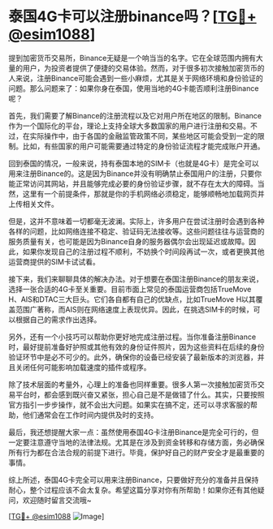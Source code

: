 # 泰国4G卡可以注册binance吗？[[TG💪+ @esim1088](https://t.me/s/esim1088)]

提到加密货币交易所，Binance无疑是一个响当当的名字。它在全球范围内拥有大量的用户，为投资者提供了便捷的交易体验。然而，对于很多初次接触加密货币的人来说，注册Binance可能会遇到一些小麻烦，尤其是关于网络环境和身份验证的问题。那么问题来了：如果你身在泰国，使用当地的4G卡能否顺利注册Binance呢？

首先，我们需要了解Binance的注册流程以及它对用户所在地区的限制。Binance作为一个国际化的平台，理论上支持全球大多数国家的用户进行注册和交易。不过，在实际操作中，由于各国的金融监管政策不同，某些地区可能会受到一定的限制。比如，有些国家的用户可能需要通过特定的身份验证流程才能完成账户开通。

回到泰国的情况，一般来说，持有泰国本地的SIM卡（也就是4G卡）是完全可以用来注册Binance的。这是因为Binance并没有明确禁止泰国用户的注册，只要你能正常访问其网站，并且能够完成必要的身份验证步骤，就不存在太大的障碍。当然，这里有一个前提条件，那就是你的手机网络必须稳定，能够顺畅地加载网页并上传相关文件。

但是，这并不意味着一切都毫无波澜。实际上，许多用户在尝试注册时会遇到各种各样的问题，比如网络连接不稳定、验证码无法接收等。这些问题往往与运营商的服务质量有关，也可能是因为Binance自身的服务器偶尔会出现延迟或故障。因此，如果你发现自己的注册过程不顺利，不妨换个时间段再试一次，或者更换其他运营商提供的SIM卡试试看。

接下来，我们来聊聊具体的解决办法。对于想要在泰国注册Binance的朋友来说，选择一张合适的4G卡至关重要。目前市面上常见的泰国运营商包括TrueMove H、AIS和DTAC三大巨头。它们各自都有自己的优缺点，比如TrueMove H以其覆盖范围广著称，而AIS则在网络速度上表现优异。因此，在挑选SIM卡的时候，可以根据自己的需求作出选择。

另外，还有一个小技巧可以帮助你更好地完成注册过程。当你准备注册Binance时，最好提前准备好护照或其他有效的身份证件照片，因为这些资料在后续的身份验证环节中是必不可少的。此外，确保你的设备已经安装了最新版本的浏览器，并且关闭任何可能影响加载速度的插件或程序。

除了技术层面的考量外，心理上的准备也同样重要。很多人第一次接触加密货币交易平台时，都会感到既兴奋又紧张，担心自己是不是做错了什么。其实，只要按照官方指引一步步操作，就不会出大问题。如果实在搞不定，还可以寻求客服的帮助，他们通常会在工作时间内提供及时的支持。

最后，我还想提醒大家一点：虽然使用泰国4G卡注册Binance是完全可行的，但一定要注意遵守当地的法律法规。尤其是在涉及到资金转移和存储方面，务必确保所有行为都在合法合规的前提下进行。毕竟，保护好自己的财产安全才是最重要的事情。

综上所述，泰国4G卡完全可以用来注册Binance，只要做好充分的准备并且保持耐心，整个过程应该不会太复杂。希望这篇分享对你有所帮助！如果你还有其他疑问，欢迎随时留言交流哦~

[[TG💪+ @esim1088](https://t.me/s/esim1088) ![Image](https://i.postimg.cc/4NQfJmqS/Snipaste-2025-05-13-00-14-12.png)]